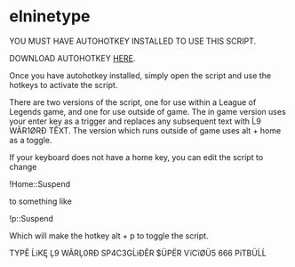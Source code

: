 # elninetype
YOU MUST HAVE AUTOHOTKEY INSTALLED TO USE THIS SCRIPT.

DOWNLOAD AUTOHOTKEY [HERE](https://www.autohotkey.com/).

Once you have autohotkey installed, simply open the script and use the hotkeys to activate the script.

There are two versions of the script, one for use within a League of Legends game, and one for use outside of game.
The in game version uses your enter key as a trigger and replaces any subsequent text with Ĺ9 WÃR1ØRÐ TÊXT.
The version which runs outside of game uses alt + home as a toggle.

If your keyboard does not have a home key, you can edit the script to change

!Home::Suspend

to something like

!p::Suspend

Which will make the hotkey alt + p to toggle the script.

TYPÊ ĹiKĘ Ļ9 WÃRĻ0RÐ SP4C3GĹiÐÊR $ÜPËR VïCïØÜ5 666 PiTBÜĹĹ
